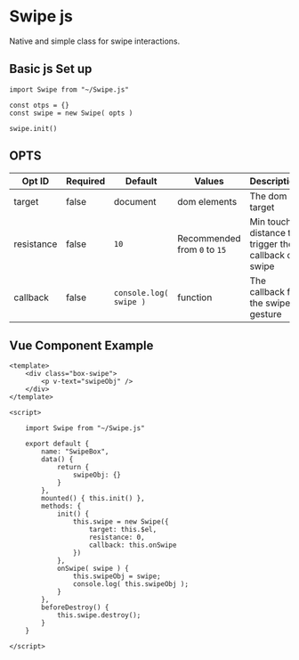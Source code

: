 # Swipe js

Native and simple class for swipe interactions.

## Basic js Set up

```
import Swipe from "~/Swipe.js"

const otps = {}
const swipe = new Swipe( opts )

swipe.init()
```

## OPTS

| Opt ID | Required | Default | Values | Description |
| --- | --- | --- | --- | --- |
| target | false | document | dom elements | The dom target |
| resistance | false | `10` | Recommended from `0` to `15` | Min touch distance to trigger the callback on swipe |
| callback | false | `console.log( swipe )` | function | The callback for the swipe gesture |

## Vue Component Example 

```
<template>
    <div class="box-swipe">
        <p v-text="swipeObj" />
    </div>
</template>

<script>
    
    import Swipe from "~/Swipe.js"

    export default {
        name: "SwipeBox",
        data() {
            return {
                swipeObj: {}
            }
        },
        mounted() { this.init() },
        methods: {
            init() {
                this.swipe = new Swipe({
                    target: this.$el,
                    resistance: 0,
                    callback: this.onSwipe
                })
            },
            onSwipe( swipe ) {
                this.swipeObj = swipe;
                console.log( this.swipeObj );
            }
        },
        beforeDestroy() {
            this.swipe.destroy();
        }
    }

</script>
```
